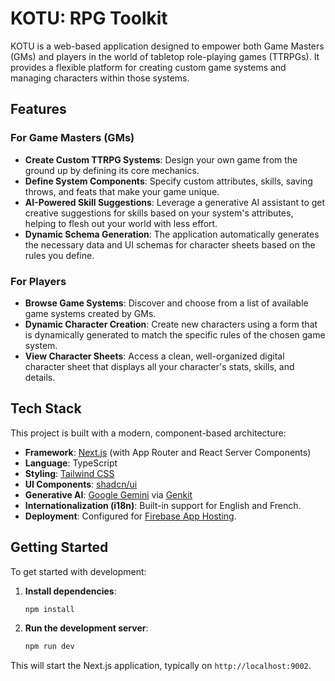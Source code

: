 # KOTU: RPG Toolkit

KOTU is a web-based application designed to empower both Game Masters (GMs) and players in the world of tabletop role-playing games (TTRPGs). It provides a flexible platform for creating custom game systems and managing characters within those systems.

## Features

### For Game Masters (GMs)
- **Create Custom TTRPG Systems**: Design your own game from the ground up by defining its core mechanics.
- **Define System Components**: Specify custom attributes, skills, saving throws, and feats that make your game unique.
- **AI-Powered Skill Suggestions**: Leverage a generative AI assistant to get creative suggestions for skills based on your system's attributes, helping to flesh out your world with less effort.
- **Dynamic Schema Generation**: The application automatically generates the necessary data and UI schemas for character sheets based on the rules you define.

### For Players
- **Browse Game Systems**: Discover and choose from a list of available game systems created by GMs.
- **Dynamic Character Creation**: Create new characters using a form that is dynamically generated to match the specific rules of the chosen game system.
- **View Character Sheets**: Access a clean, well-organized digital character sheet that displays all your character's stats, skills, and details.

## Tech Stack

This project is built with a modern, component-based architecture:

- **Framework**: [Next.js](https://nextjs.org/) (with App Router and React Server Components)
- **Language**: TypeScript
- **Styling**: [Tailwind CSS](https://tailwindcss.com/)
- **UI Components**: [shadcn/ui](https://ui.shadcn.com/)
- **Generative AI**: [Google Gemini](https://deepmind.google/technologies/gemini/) via [Genkit](https://firebase.google.com/docs/genkit)
- **Internationalization (i18n)**: Built-in support for English and French.
- **Deployment**: Configured for [Firebase App Hosting](https://firebase.google.com/docs/app-hosting).

## Getting Started

To get started with development:

1.  **Install dependencies**:
    ```bash
    npm install
    ```
2.  **Run the development server**:
    ```bash
    npm run dev
    ```
This will start the Next.js application, typically on `http://localhost:9002`.
